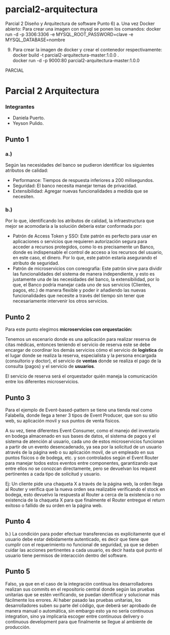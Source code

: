 # parcial2-arquitectura
Parcial 2 Diseño y Arquitectura de software
Punto 6) a. 
Una vez Docker abierto:
Para crear una imagen con mysql se ponen los comandos: 
docker run -d -p 3306:3306 -e MYSQL_ROOT_PASSWORD=clave -e MYSQL_DATABASE=nombre

9. Para crear la imagen de docker y crear el contenedor respectivamente:
docker build -t parcial2-arquitectura-master:1.0.0 .      
     docker run -d -p 9000:80 parcial2-arquitectura-master:1.0.0

PARCIAL

# Parcial 2 Arquitectura

### Integrantes

- Daniela Puerto.
- Yeyson Pulido.

## Punto 1

### a.)

Según las necesidades del banco se pudieron identificar los siguientes atributos de calidad:

- Performance: Tiempos de respuesta inferiores a 200 milisegundos.
- Seguridad: El banco necesita manejar temas de privacidad.
- Extensibilidad: Agregar nuevas funcionalidades a medida que se necesiten.

### b.)

Por lo que, identificando los atributos de calidad, la infraestructura que mejor se acomodaría a la solución debería estar conformada por:

- Patrón de Access Token y SSO: Este patrón es perfecto para usar en aplicaciones o servicios que requieren autorización segura para acceder a recursos protegidos, como lo es precisamente un Banco, donde es indispensable el control de acceso a los recursos del usuario, en este caso, el dinero. Por lo que, este patrón estaría asegurando el atributo de seguridad.
- Patrón de microservicios con coreografía: Este patrón sirve para dividir las funcionalidades del sistema de manera independiente, y esto es justamente una de las necesidades del banco, la extensibilidad, por lo que, el Banco podría manejar cada uno de sus servicios (Clientes, pagos, etc.) de manera flexible y poder ir añadiendo las nuevas funcionalidades que necesite a través del tiempo sin tener que necesariamente intervenir los otros servicios.

## Punto 2

Para este punto elegimos **microservicios con orquestación:**

Tenemos un escenario donde es una aplicación para realizar reserva de citas médicas, entonces teniendo el servicio de reserva este se debe encargar de coordinar los demás servicios cómo el servicio de **logística** de el lugar donde se realiza la reserva, especialista y la persona encargada (consultorio y doctor), el servicio de **ventas** donde se realiza el pago de la consulta (pagos) y el servicio de **usuarios**. 

El servicio de reserva será el orquestador quién maneja la comunicación entre los diferentes microservicios.

## Punto 3

Para el ejemplo de Event-based-pattern se tiene una tienda real como Falabella, donde llega a tener 3 tipos de Event Producer, que son su sitio web, su aplicación movil y sus puntos de venta físicos.

A su vez, tiene diferentes Event Consumer, como el manejo del inventario en bodega almacenado en sus bases de datos, el sistema de pagos y el sistema de atención al usuario, cada uno de estos microservicios funcionan a partir de un evento desencadenado, ya sea por la solicitud  de un usuario através de la página web o su aplicación movil, de un empleado en sus puntos físicos o de bodega, etc. y son controlados según el Event Router para manejar todos estos eventos entre componentes, garantizando que entre ellos no se conozcan directamente, pero se devuelvan los request pertinentes a cada tipo de solicitud y usuario.

Ej: Un cliente pide una chaqueta X a través de la página web, la orden llega al Router y verifica que la nueva orden sea realizable verificando el stock en bodega, esto devuelvo la respuesta al Router a cerca de la existencia o no existencia de la chaqueta X para que finalmente el Router entregue el return exitoso o fallido de su orden en la página web.

## Punto 4

b.) La condición para poder efectuar transferencias es explícitamente que el usuario debe estar debidamente autenticado, es decir que tiene que cumplir con el requerimiento no funcional de seguridad, ya que se deben cuidar las acciones pertinentes a cada usuario, es decir hasta qué punto el usuario tiene permisos de interacción dentro del software.

## Punto 5 

Falso, ya que en el caso de la integración contínua los desarrolladores realizan sus commits en el repositorio central donde según las pruebas unitarias que se estén verificando, se puedan identificar y solucionar más fácilmente los errores. Al haber pasado las pruebas unitarias, los desarrolladores suben su parte del código, que deberá ser aprobado de manera manual o automática, sin embargo esto ya no sería continuous integration, sino ya implicaría escoger entre continuous delivery o continuous development para que finalmente se llegue al ambiente de producción.
